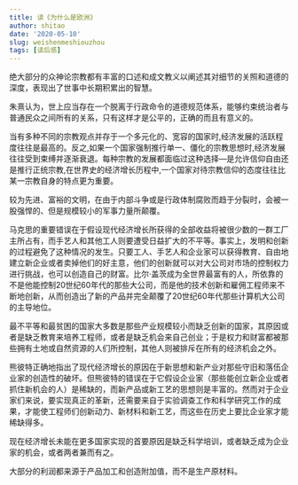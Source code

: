 ```yaml
---
title: 读《为什么是欧洲》
author: shitao
date: '2020-05-10'
slug: weishenmeshiouzhou
tags: [读后感]
---
```


绝大部分的众神论宗教都有丰富的口述和成文教义以阐述其对细节的关照和道德的深度，表现出了世事中长期积累出的智慧。

朱熹认为，世上应当存在一个脱离于行政命令的道德规范体系，能够约束统治者与普通民众之间所有的关系，只有这样才是公平的，正确的而且有意义的。

当有多种不同的宗教观点并存于一个多元化的、宽容的国家时,经济发展的活跃程度往往是最高的。反之,如果一个国家强制推行单一、僵化的宗教思想时,经济发展往往受到束缚并逐渐衰退。每种宗教的发展都面临过这种选择—是允许信仰自由还是推行正统宗教,在世界史的经济增长历程中,一个国家对待宗教信仰的态度往往比某一宗教自身的特点更为重要。

较为先进、富裕的文明，在由于内部斗争或是行政体制腐败而趋于分裂时，会被一股强悍的、但是规模较小的军事力量所颠覆。

马克思的重要错误在于假设现代经济增长所获得的全部收益将被很少数的一群工厂主所占有，而手艺人和其他工人则要遭受日益扩大的不平等。事实上，发明和创新的过程避免了这种情况的发生。只要工人、手艺人和企业家可以获得教育、自由地建立新企业或者卖掉他们的好主意，他们的创新就可以对大公司对市场的控制权力进行挑战，也可以创造自己的财富。比尔·盖茨成为全世界最富有的人，所依靠的不是他能控制20世纪60年代的那些大公司，而是他的技术创新和雇佣工程师来不断地创新，从而创造出了新的产品并完全颠覆了20世纪60年代那些计算机大公司的主导地位。

最不平等和最贫困的国家大多数是那些产业规模较小而缺乏创新的国家，其原因或者是缺乏教育来培养工程师，或者是缺乏机会来自己创业；于是权力和财富都被那些拥有土地或自然资源的人们所控制，其他人则被排斥在所有的经济机会之外。

熊彼特正确地指出了现代经济增长的原因在于新思想和新产业对那些守旧和落伍企业家的创造性的破坏。但熊彼特的错误在于它假设企业家（那些能创立新企业或者抓住新机会的人）是稀缺的，而新产品或新工艺的思想则是丰富的。然而对于企业家们来说，要实现真正的革新，还需要来自于实验调查工作和科学研究工作的成果，才能使工程师们创新动力、新材料和新工艺，而这些在历史上要比企业家才能稀缺得多。

现在经济增长未能在更多国家实现的首要原因是缺乏科学培训，或者缺乏成为企业家的机会，或者两者兼而有之。

大部分的利润都来源于产品加工和创造附加值，而不是生产原材料。
